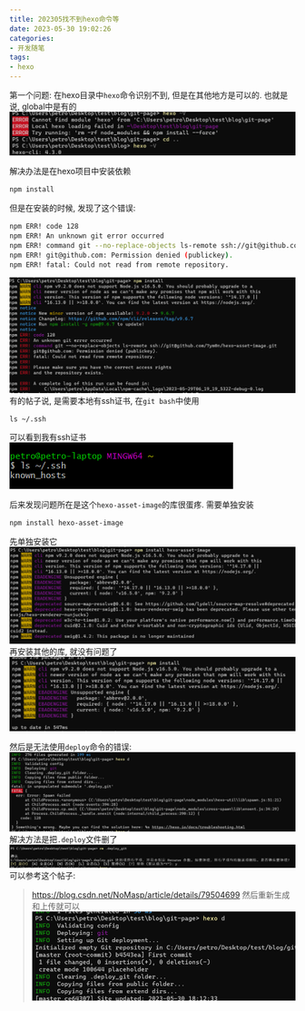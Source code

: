 ```yaml
---
title: 202305找不到hexo命令等
date: 2023-05-30 19:02:26
categories:
- 开发随笔
tags: 
- hexo
---
```


第一个问题: 在hexo目录中`hexo`命令识别不到, 但是在其他地方是可以的. 也就是说, global中是有的
![pages](202305找不到hexo命令等/001.png)

解决办法是在hexo项目中安装依赖
```bash
npm install
```

但是在安装的时候, 发现了这个错误:
```bash
npm ERR! code 128
npm ERR! An unknown git error occurred
npm ERR! command git --no-replace-objects ls-remote ssh://git@github.com/7ym0n/hexo-asset-image.git
npm ERR! git@github.com: Permission denied (publickey).
npm ERR! fatal: Could not read from remote repository.
```
![pages](202305找不到hexo命令等/002.png)
有的帖子说, 是需要本地有ssh证书, 在`git bash`中使用
```
ls ~/.ssh
```
可以看到我有ssh证书
![pages](202305找不到hexo命令等/003.png)

后来发现问题所在是这个`hexo-asset-image`的库很蛋疼. 需要单独安装
```bash
npm install hexo-asset-image
```
先单独安装它
![pages](202305找不到hexo命令等/004.png)
再安装其他的库, 就没有问题了
![pages](202305找不到hexo命令等/005.png)

然后是无法使用`deploy`命令的错误:
![pages](202305找不到hexo命令等/006.png)
解决方法是把`.deploy`文件删了
![pages](202305找不到hexo命令等/007.png)
可以参考这个帖子:
> https://blog.csdn.net/NoMasp/article/details/79504699
然后重新生成和上传就可以
![pages](202305找不到hexo命令等/008.png)